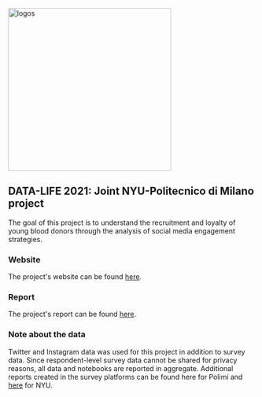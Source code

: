 <img width="331" alt="logos" src="https://user-images.githubusercontent.com/70822634/128571527-198987a7-f1bb-49a1-97a2-c8faa3c07355.PNG">


## DATA-LIFE 2021: Joint NYU-Politecnico di Milano project
The goal of this project is to understand the recruitment and loyalty of young blood donors through the analysis of social media engagement strategies.

### Website
The project's website can be found <a href="https://data-life-website.herokuapp.com/" target="_blank">here</a>.
### Report
The project's report can be found <a href="FinalCapstoneReport.pdf" target="_blank">here</a>.
### Note about the data
Twitter and Instagram data was used for this project in addition to survey data. Since respondent-level survey data cannot be shared for privacy reasons, all data and notebooks are reported in aggregate. Additional reports created in the survey platforms can be found here for Polimi and <a href="NYU_responses_survey.pdf" target="_blank">here</a> for NYU.
